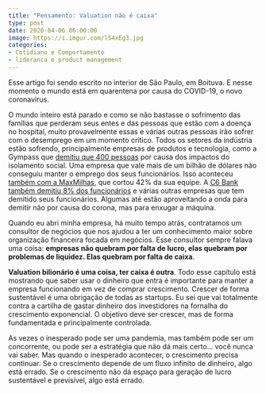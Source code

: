 ```yaml
---
title: "Pensamento: Valuation não é caixa"
type: post
date: 2020-04-06 06:00:00
image: https://i.imgur.com/l54xEg3.jpg
categories:
- Cotidiano e Comportamento
- lideranca e product management
---
```


Esse artigo foi sendo escrito no interior de São Paulo, em Boituva. E nesse momento o mundo está em quarentena por causa do COVID-19, o novo coronavirus.

O mundo inteiro está parado e como se não bastasse o sofrimento das famílias que perderam seus entes e das pessoas que estão com a doença no hospital, muito provavelmente essas e várias outras pessoas irão sofrer com o desemprego em um momento crítico. Todos os setores da indústria estão sofrendo, principalmente empresas de produtos e tecnologia, como a Gympass que [demitiu que 400 pessoas](https://www.sunoresearch.com.br/noticias/gympass-demitiu-cerca-de-400-funcinarios-devido-a-crise-do-coronavirus/) por causa dos impactos do isolamento social. Uma empresa que vale mais de um bilhão de dólares não conseguiu manter o emprego dos seus funcionários. Isso aconteceu [também com a MaxMilhas](https://revistapegn.globo.com/Startups/noticia/2020/04/por-novo-coronavirus-startups-gympass-e-maxmilhas-cortam-equipes.html), que cortou 42% da sua equipe. A [C6 Bank também demitiu 8% dos funcionários](https://valorinveste.globo.com/objetivo/empreenda-se/noticia/2020/04/03/c6-bank-demite-cerca-de-60-funcionrios-em-meio-parada-da-economia.ghtml) e várias outras empresas que tem demitido seus funcionários. Algumas até estão aproveitando a onda para demitir não por causa do corona, mas para enxugar a máquina.

Quando eu abri minha empresa, há muito tempo atrás, contratamos um consultor de negócios que nos ajudou a ter um conhecimento maior sobre organização financeira focada em negócios. Esse consultor sempre falava uma coisa: **empresas não quebram por falta de lucro, elas quebram por problemas de liquidez. Elas quebram por falta de caixa**.

**Valuation bilionário é uma coisa, ter caixa é outra**. Todo esse capítulo está mostrando que saber usar o dinheiro que entra é importante para manter a empresa funcionando em vez de comprar crescimento. Crescer de forma sustentável é uma obrigação de todas as startups. Eu sei que vai totalmente contra a cartilha de gastar dinheiro dos investidores na fornalha do crescimento exponencial. O objetivo deve ser crescer, mas de forma fundamentada e principalmente controlada. 

As vezes o inesperado pode ser uma pandemia, mas também pode ser um concorrente, ou pode ser a estratégia que não dá mais certo… você nunca vai saber. Mas quando o inesperado acontecer, o crescimento precisa continuar. Se o crescimento depende de um fluxo infinito de dinheiro, algo está errado. Se o crescimento não dá espaço para geração de lucro sustentável e previsível, algo está errado.


